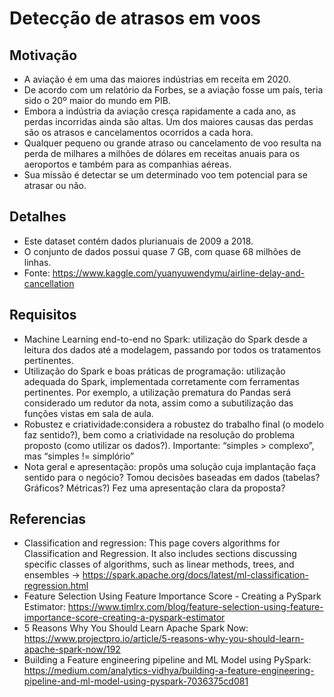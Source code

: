 # Detecção de atrasos em voos


## Motivação
- A aviação é em uma das maiores indústrias em receita em 2020.
- De acordo com um relatório da Forbes, se a aviação fosse um país, 
teria sido o 20º maior do mundo em PIB. 
- Embora a indústria da aviação cresça rapidamente a cada ano, as 
perdas incorridas ainda são altas. Um dos maiores causas das 
perdas são os atrasos e cancelamentos ocorridos a cada hora. 
- Qualquer pequeno ou grande atraso ou cancelamento de voo 
resulta na perda de milhares a milhões de dólares em receitas 
anuais para os aeroportos e também para as companhias aéreas.
- Sua missão é detectar se um determinado voo tem potencial para 
se atrasar ou não.

## Detalhes
- Este dataset contém dados plurianuais de 2009 a 2018. 
- O conjunto de dados possui quase 7 GB, com quase 68 milhões de linhas.
- Fonte: https://www.kaggle.com/yuanyuwendymu/airline-delay-and-cancellation

## Requisitos
- Machine Learning end-to-end no Spark: utilização do Spark desde a leitura dos dados até a modelagem, passando por todos os tratamentos pertinentes.
- Utilização do Spark e boas práticas de programação: utilização adequada do Spark, implementada corretamente com ferramentas pertinentes. Por exemplo, a utilização prematura do Pandas será considerado um redutor da nota, assim como a subutilização das funções vistas em sala de aula.
- Robustez e criatividade:considera a robustez do trabalho final (o modelo faz sentido?), bem como a criatividade na resolução do problema proposto (como utilizar os dados?). Importante: “simples > complexo”, mas “simples != simplório” 
- Nota geral e apresentação: propôs uma solução cuja implantação faça sentido para o negócio? Tomou decisões baseadas em dados (tabelas? Gráficos? Métricas?) Fez uma apresentação clara da proposta? 

## Referencias
- Classification and regression: This page covers algorithms for Classification and Regression. It also includes sections discussing specific classes of algorithms, such as linear methods, trees, and ensembles -> https://spark.apache.org/docs/latest/ml-classification-regression.html
- Feature Selection Using Feature Importance Score - Creating a PySpark Estimator: https://www.timlrx.com/blog/feature-selection-using-feature-importance-score-creating-a-pyspark-estimator
- 5 Reasons Why You Should Learn Apache Spark Now: https://www.projectpro.io/article/5-reasons-why-you-should-learn-apache-spark-now/192
- Building a Feature engineering pipeline and ML Model using PySpark: https://medium.com/analytics-vidhya/building-a-feature-engineering-pipeline-and-ml-model-using-pyspark-7036375cd081
